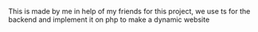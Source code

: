 This is made by me in help of my friends for this project, we use ts for the backend and implement it on php to make a dynamic website
